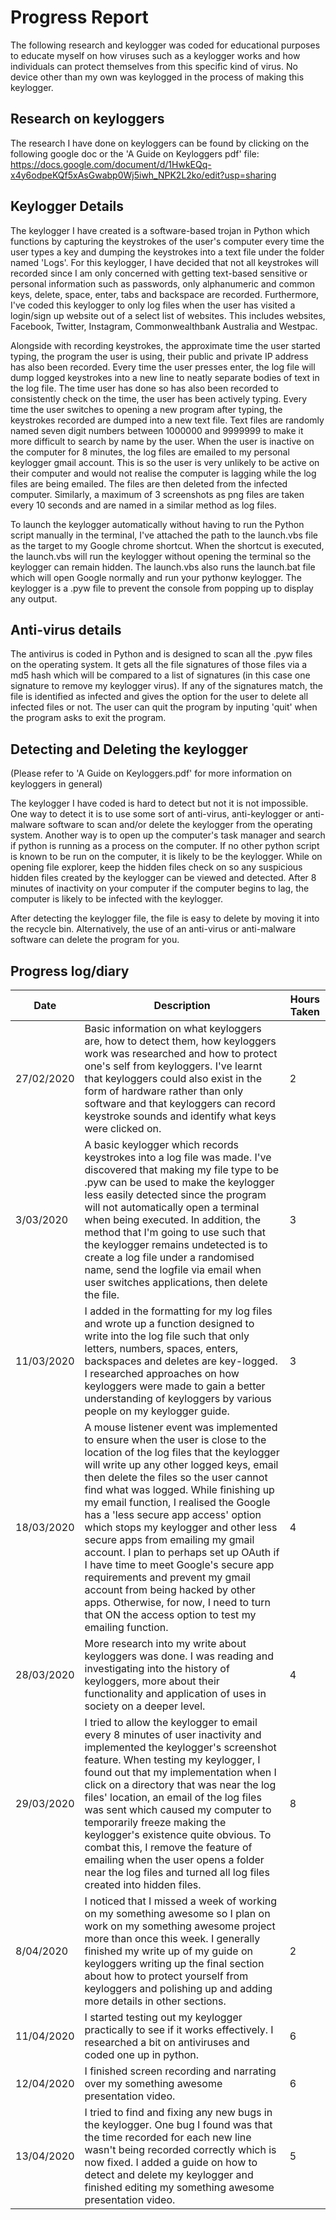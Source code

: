 # Progress Report
The following research and keylogger was coded for educational purposes to educate myself on how viruses such as a keylogger works and how individuals can protect themselves from this specific kind of virus. No device other than my own was keylogged in the process of making this keylogger.

## Research on keyloggers 
The research I have done on keyloggers can be found by clicking on the following google doc or the 'A Guide on Keyloggers pdf' file:
https://docs.google.com/document/d/1HwkEQq-x4y6odpeKQf5xAsGwabp0Wj5iwh_NPK2L2ko/edit?usp=sharing

## Keylogger Details
The keylogger I have created is a software-based trojan in Python which functions by capturing the keystrokes of the user's computer every time the user types a key and dumping the keystrokes into a text file under the folder named 'Logs'. For this keylogger, I have decided that not all keystrokes will recorded since I am only concerned with getting text-based sensitive or personal information such as passwords, only alphanumeric and common keys, delete, space, enter, tabs and backspace are recorded. Furthermore, I've coded this keylogger to only log files when the user has visited a login/sign up website out of a select list of websites. This includes websites, Facebook, Twitter, Instagram, Commonwealthbank Australia and Westpac.

Alongside with recording keystrokes, the approximate time the user started typing, the program the user is using, their public and private IP address has also been recorded. Every time the user presses enter, the log file will dump logged keystrokes into a new line to neatly separate bodies of text in the log file. The time user has done so has also been recorded to consistently check on the time, the user has been actively typing. Every time the user switches to opening a new program after typing, the keystrokes recorded are dumped into a new text file. Text files are randomly named seven digit numbers between 1000000 and 9999999 to make it more difficult to search by name by the user. When the user is inactive on the computer for 8 minutes, the log files are emailed to my personal keylogger gmail account. This is so the user is very unlikely to be active on their computer and would not realise the computer is lagging while the log files are being emailed. The files are then deleted from the infected computer. Similarly, a maximum of 3 screenshots as png files are taken every 10 seconds and are named in a similar method as log files.

To launch the keylogger automatically without having to run the Python script manually in the terminal, I've attached the path to the launch.vbs file as the target to my Google chrome shortcut. When the shortcut is executed, the launch.vbs will run the keylogger without opening the terminal so the keylogger can remain hidden. The launch.vbs also runs the launch.bat file which will open Google normally and run your pythonw keylogger. The keylogger is a .pyw file to prevent the console from popping up to display any output.

## Anti-virus details
The antivirus is coded in Python and is designed to scan all the .pyw files on the operating system. It gets all the file signatures of those files via a md5 hash which will be compared to a list of signatures (in this case one signature to remove my keylogger virus). If any of the signatures match, the file is identified as infected and gives the option for the user to delete all infected files or not. The user can quit the program by inputing 'quit' when the program asks to exit the program.

## Detecting and Deleting the keylogger
(Please refer to 'A Guide on Keyloggers.pdf' for more information on keyloggers in general)

The keylogger I have coded is hard to detect but not it is not impossible. One way to detect it is to use some sort of anti-virus, anti-keylogger or anti-malware software to scan and/or delete the keylogger from the operating system. Another way is to open up the computer's task manager and search if python is running as a process on the computer. If no other python script is known to be run on the computer, it is likely to be the keylogger. While on opening file explorer, keep the hidden files check on so any suspicious hidden files created by the keylogger can be viewed and detected. After 8 minutes of inactivity on your computer if the computer begins to lag, the computer is likely to be infected with the keylogger.

After detecting the keylogger file, the file is easy to delete by moving it into the recycle bin. Alternatively, the use of an anti-virus or anti-malware software can delete the program for you.  

## Progress log/diary
| Date | Description | Hours Taken |
| ----------- | ----------- | ----------- |
| 27/02/2020 | Basic information on what keyloggers are, how to detect them, how keyloggers work was researched and how to protect one's self from keyloggers. I've learnt that keyloggers could also exist in the form of hardware rather than only software and that keyloggers can record keystroke sounds and identify what keys were clicked on. | 2 |
| 3/03/2020 | A basic keylogger which records keystrokes into a log file was made. I've discovered that making my file type to be .pyw can be used to make the keylogger less easily detected since the program will not automatically open a terminal when being executed. In addition, the method that I'm going to use such that the keylogger remains undetected is to create a log file under a randomised name, send the logfile via email when user switches applications, then delete the file. | 3 |
| 11/03/2020 | I added in the formatting for my log files and wrote up a function designed to write into the log file such that only letters, numbers, spaces, enters, backspaces and deletes are key-logged. I researched approaches on how keyloggers were made to gain a better understanding of keyloggers by various people on my keylogger guide.| 3 |
| 18/03/2020 | A mouse listener event was implemented to ensure when the user is close to the location of the log files that the keylogger will write up any other logged keys, email then delete the files so the user cannot find what was logged. While finishing up my email function, I realised the Google has a 'less secure app access' option which stops my keylogger and other less secure apps from emailing my gmail account. I plan to perhaps set up OAuth if I have time to meet Google's secure app requirements and prevent my gmail account from being hacked by other apps. Otherwise, for now, I need to turn that ON the access option to test my emailing function. | 4 |
| 28/03/2020 | More research into my write about keyloggers was done. I was reading and investigating into the history of keyloggers, more about their functionality and application of uses in society on a deeper level. | 4 |
| 29/03/2020 | I tried to allow the keylogger to email every 8 minutes of user inactivity and implemented the keylogger's screenshot feature. When testing my keylogger, I found out that my implementation when I click on a directory that was near the log files' location, an email of the log files was sent which caused my computer to temporarily freeze making the keylogger's existence quite obvious. To combat this, I remove the feature of emailing when the user opens a folder near the log files and turned all log files created into hidden files.  | 8 |
| 8/04/2020 | I noticed that I missed a week of working on my something awesome so I plan on work on my something awesome project more than once this week. I generally finished my write up of my guide on keyloggers writing up the final section about how to protect yourself from keyloggers and polishing up and adding more details in other sections. | 2 |
| 11/04/2020 | I started testing out my keylogger practically to see if it works effectively. I researched a bit on antiviruses and coded one up in python. | 6 |
| 12/04/2020 | I finished screen recording and narrating over my something awesome presentation video. | 6 |
| 13/04/2020 | I tried to find and fixing any new bugs in the keylogger. One bug I found was that the time recorded for each new line wasn't being recorded correctly which is now fixed. I added a guide on how to detect and delete my keylogger and finished editing my something awesome presentation video.  | 5 |